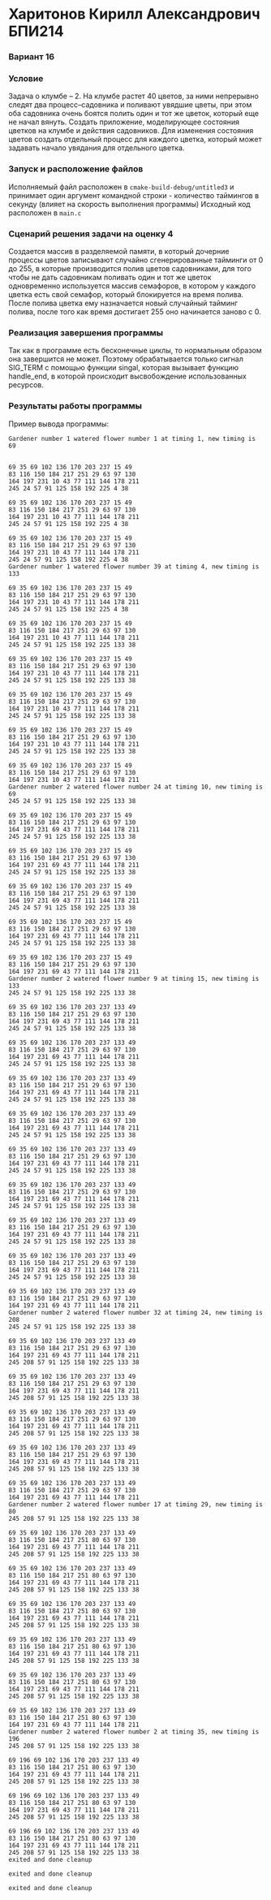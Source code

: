 # Харитонов Кирилл Александрович БПИ214
### Вариант 16
### Условие
Задача о клумбе – 2. На клумбе растет 40 цветов, за ними непрерывно следят два процесс–садовника и поливают увядшие цветы,
при этом оба садовника очень боятся полить один и тот же цветок, который еще не начал вянуть. Создать приложение, моделирующее состояния цветков на клумбе и действия садовников. Для изменения состояния цветов создать отдельный
процесс для каждого цветка, который может задавать начало
увядания для отдельного цветка.

### Запуск и расположение файлов
Исполняемый файл расположен в `cmake-build-debug/untitled3` и принимает один аргумент командной строки - количество таймингов в секунду (влияет на скорость выполнения программы)
Исходный код расположен в `main.c`

### Сценарий решения задачи на оценку 4

Создается массив в разделяемой памяти, в который дочерние процессы цветов записывают случайно сгенерированные тайминги от 0 до 255, в которые производится полив цветов садовниками, для того чтобы не дать садовникам поливать один и тот же цветок одновременно используется массив семафоров, в котором у каждого цветка есть свой семафор, который блокируется на время полива. После полива цветка ему назначается новый случайный тайминг полива, после того как время достигает 255 оно начинается заново с 0.

### Реализация завершения программы

Так как в программе есть бесконечные циклы, то нормальным образом она завершится не может. Поэтому обрабатывается только сигнал SIG_TERM с помощью функции singal, которая вызывает функцию handle_end, в которой происходит высвобождение использованных ресурсов.

### Результаты работы программы

Пример вывода программы:
``` 
Gardener number 1 watered flower number 1 at timing 1, new timing is 69


69 35 69 102 136 170 203 237 15 49
83 116 150 184 217 251 29 63 97 130
164 197 231 10 43 77 111 144 178 211
245 24 57 91 125 158 192 225 4 38

69 35 69 102 136 170 203 237 15 49
83 116 150 184 217 251 29 63 97 130
164 197 231 10 43 77 111 144 178 211
245 24 57 91 125 158 192 225 4 38

69 35 69 102 136 170 203 237 15 49
83 116 150 184 217 251 29 63 97 130
164 197 231 10 43 77 111 144 178 211
245 24 57 91 125 158 192 225 4 38
Gardener number 1 watered flower number 39 at timing 4, new timing is 133

69 35 69 102 136 170 203 237 15 49
83 116 150 184 217 251 29 63 97 130
164 197 231 10 43 77 111 144 178 211
245 24 57 91 125 158 192 225 4 38

69 35 69 102 136 170 203 237 15 49
83 116 150 184 217 251 29 63 97 130
164 197 231 10 43 77 111 144 178 211
245 24 57 91 125 158 192 225 133 38

69 35 69 102 136 170 203 237 15 49
83 116 150 184 217 251 29 63 97 130
164 197 231 10 43 77 111 144 178 211
245 24 57 91 125 158 192 225 133 38

69 35 69 102 136 170 203 237 15 49
83 116 150 184 217 251 29 63 97 130
164 197 231 10 43 77 111 144 178 211
245 24 57 91 125 158 192 225 133 38

69 35 69 102 136 170 203 237 15 49
83 116 150 184 217 251 29 63 97 130
164 197 231 10 43 77 111 144 178 211
245 24 57 91 125 158 192 225 133 38

69 35 69 102 136 170 203 237 15 49
83 116 150 184 217 251 29 63 97 130
164 197 231 10 43 77 111 144 178 211
Gardener number 2 watered flower number 24 at timing 10, new timing is 69
245 24 57 91 125 158 192 225 133 38

69 35 69 102 136 170 203 237 15 49
83 116 150 184 217 251 29 63 97 130
164 197 231 69 43 77 111 144 178 211
245 24 57 91 125 158 192 225 133 38

69 35 69 102 136 170 203 237 15 49
83 116 150 184 217 251 29 63 97 130
164 197 231 69 43 77 111 144 178 211
245 24 57 91 125 158 192 225 133 38

69 35 69 102 136 170 203 237 15 49
83 116 150 184 217 251 29 63 97 130
164 197 231 69 43 77 111 144 178 211
245 24 57 91 125 158 192 225 133 38

69 35 69 102 136 170 203 237 15 49
83 116 150 184 217 251 29 63 97 130
164 197 231 69 43 77 111 144 178 211
245 24 57 91 125 158 192 225 133 38

69 35 69 102 136 170 203 237 15 49
83 116 150 184 217 251 29 63 97 130
164 197 231 69 43 77 111 144 178 211
Gardener number 2 watered flower number 9 at timing 15, new timing is 133
245 24 57 91 125 158 192 225 133 38

69 35 69 102 136 170 203 237 133 49
83 116 150 184 217 251 29 63 97 130
164 197 231 69 43 77 111 144 178 211
245 24 57 91 125 158 192 225 133 38

69 35 69 102 136 170 203 237 133 49
83 116 150 184 217 251 29 63 97 130
164 197 231 69 43 77 111 144 178 211
245 24 57 91 125 158 192 225 133 38

69 35 69 102 136 170 203 237 133 49
83 116 150 184 217 251 29 63 97 130
164 197 231 69 43 77 111 144 178 211
245 24 57 91 125 158 192 225 133 38

69 35 69 102 136 170 203 237 133 49
83 116 150 184 217 251 29 63 97 130
164 197 231 69 43 77 111 144 178 211
245 24 57 91 125 158 192 225 133 38

69 35 69 102 136 170 203 237 133 49
83 116 150 184 217 251 29 63 97 130
164 197 231 69 43 77 111 144 178 211
245 24 57 91 125 158 192 225 133 38

69 35 69 102 136 170 203 237 133 49
83 116 150 184 217 251 29 63 97 130
164 197 231 69 43 77 111 144 178 211
245 24 57 91 125 158 192 225 133 38

69 35 69 102 136 170 203 237 133 49
83 116 150 184 217 251 29 63 97 130
164 197 231 69 43 77 111 144 178 211
245 24 57 91 125 158 192 225 133 38

69 35 69 102 136 170 203 237 133 49
83 116 150 184 217 251 29 63 97 130
164 197 231 69 43 77 111 144 178 211
245 24 57 91 125 158 192 225 133 38

69 35 69 102 136 170 203 237 133 49
83 116 150 184 217 251 29 63 97 130
164 197 231 69 43 77 111 144 178 211
Gardener number 2 watered flower number 32 at timing 24, new timing is 208
245 24 57 91 125 158 192 225 133 38

69 35 69 102 136 170 203 237 133 49
83 116 150 184 217 251 29 63 97 130
164 197 231 69 43 77 111 144 178 211
245 208 57 91 125 158 192 225 133 38

69 35 69 102 136 170 203 237 133 49
83 116 150 184 217 251 29 63 97 130
164 197 231 69 43 77 111 144 178 211
245 208 57 91 125 158 192 225 133 38

69 35 69 102 136 170 203 237 133 49
83 116 150 184 217 251 29 63 97 130
164 197 231 69 43 77 111 144 178 211
245 208 57 91 125 158 192 225 133 38

69 35 69 102 136 170 203 237 133 49
83 116 150 184 217 251 29 63 97 130
164 197 231 69 43 77 111 144 178 211
245 208 57 91 125 158 192 225 133 38

69 35 69 102 136 170 203 237 133 49
83 116 150 184 217 251 29 63 97 130
164 197 231 69 43 77 111 144 178 211
Gardener number 2 watered flower number 17 at timing 29, new timing is 80
245 208 57 91 125 158 192 225 133 38

69 35 69 102 136 170 203 237 133 49
83 116 150 184 217 251 80 63 97 130
164 197 231 69 43 77 111 144 178 211
245 208 57 91 125 158 192 225 133 38

69 35 69 102 136 170 203 237 133 49
83 116 150 184 217 251 80 63 97 130
164 197 231 69 43 77 111 144 178 211
245 208 57 91 125 158 192 225 133 38

69 35 69 102 136 170 203 237 133 49
83 116 150 184 217 251 80 63 97 130
164 197 231 69 43 77 111 144 178 211
245 208 57 91 125 158 192 225 133 38

69 35 69 102 136 170 203 237 133 49
83 116 150 184 217 251 80 63 97 130
164 197 231 69 43 77 111 144 178 211
245 208 57 91 125 158 192 225 133 38

69 35 69 102 136 170 203 237 133 49
83 116 150 184 217 251 80 63 97 130
164 197 231 69 43 77 111 144 178 211
245 208 57 91 125 158 192 225 133 38

69 35 69 102 136 170 203 237 133 49
83 116 150 184 217 251 80 63 97 130
164 197 231 69 43 77 111 144 178 211
Gardener number 2 watered flower number 2 at timing 35, new timing is 196
245 208 57 91 125 158 192 225 133 38

69 196 69 102 136 170 203 237 133 49
83 116 150 184 217 251 80 63 97 130
164 197 231 69 43 77 111 144 178 211
245 208 57 91 125 158 192 225 133 38

69 196 69 102 136 170 203 237 133 49
83 116 150 184 217 251 80 63 97 130
164 197 231 69 43 77 111 144 178 211
245 208 57 91 125 158 192 225 133 38

69 196 69 102 136 170 203 237 133 49
83 116 150 184 217 251 80 63 97 130
164 197 231 69 43 77 111 144 178 211
245 208 57 91 125 158 192 225 133 38
exited and done cleanup

exited and done cleanup

exited and done cleanup
```
